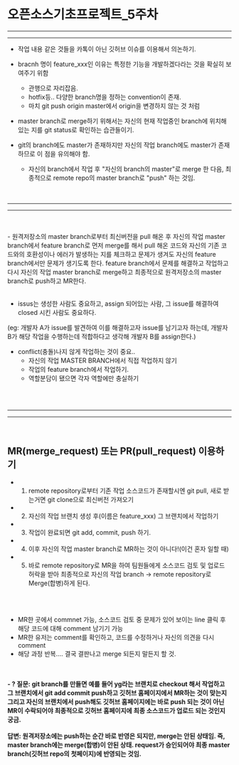 # 오픈소스기초프로젝트_5주차

<hr />
<hr />

- 작업 내용 같은 것들을 카톡이 아닌 깃허브 이슈를 이용해서 의논하기.

- bracnh 명이 feature_xxx인 이유는 특정한 기능을 개발하겠다라는 것을 확실히 보여주기 위함
    - 관행으로 자리잡음.
    - hotfix등.. 다양한 branch명을 정하는 convention이 존재.
    - 마치 git push origin master에서 origin을 변경하지 않는 것 처럼
    

- master branch로 merge하기 위해서는 자신의 현재 작업중인 branch에 위치해있는 지를 git status로 확인하는 습관들이기.

- git의 branch에도 master가 존재하지만 자신의 작업 branch에도 master가 존재하므로 이 점을 유의해야 함.
    - 자신의 branch에서 작업 후 "자신의 branch의 master"로 merge 한 다음, 최종적으로 remote repo의 master branch로 "push" 하는 것임.

    <br >
    <br>

<hr />
<hr />

<br >
<br >
- 원격저장소의 master branch로부터 최신버전을 pull 해온 후 자신의 작업 master branch에서 feature branch로 먼저 merge를 해서 pull 해온 코드와 자신의 기존 코드와의 호환성이나 에러가 발생하는 지를 체크하고 문제가 생겨도 자신의 feature branch에서만 문제가 생기도록 한다. feature branch에서 문제를 해결하고 작업하고 다시 자신의 작업 master branch로 merge하고 최종적으로 원격저장소의 master branch로 push하고 MR한다.


<br >
<br >


- issus는 생성한 사람도 중요하고, assign 되어있는 사람, 그 issue를 해결하여 closed 시킨 사람도 중요하다.

(eg: 개발자 A가 issue를 발견하여 이를 해결하고자 issue를 남기고자 하는데, 개발자 B가 해당 작업을 수행하는데 적합하다고 생각해 개발자 B를 assign한다.)

- conflict(충돌)나지 않게 작업하는 것이 중요.. 
    - 자신의 작업 MASTER BRANCH에서 직접 작업하지 않기
    - 작업의 feature branch에서 작업하기.
    - 역할분담이 됐으면 각자 역할에만 충실하기
    
<br >
<br >
<hr />
<hr />

<br >




## MR(merge_request) 또는 PR(pull_request) 이용하기

- 1. remote repository로부터 기존 작업 소스코드가 존재할시엔 git pull, 새로 받는거면 git clone으로 최신버전 가져오기
- 2. 자신의 작업 브랜치 생성 후(이름은 feature_xxx) 그 브랜치에서 작업하기
- 3. 작업이 완료되면 git add, commit, push 하기.
- 4. 이후 자신의 작업 master branch로 MR하는 것이 아니다!(이건 혼자 일할 때)
- 5. 바로 remote repository로 MR을 하여 팀원들에게 소스코드 검토 및 업로드 허락을 받아 최종적으로 자신의 작업 branch -> remote repository로 Merge(합병)하게 된다.

<br >
<br >

- MR한 곳에서 commnet 가능, 소스코드 검토 중 문제가 있어 보이는 line 클릭 후 해당 코드에 대해 comment 남기기 가능
- MR한 유저는 comment를 확인하고, 코드를 수정하거나 자신의 의견을 다시 comment 
- 해당 과정 반복.... 결국 결판나고 merge 되든지 말든지 할 것.

<br >
<br >
<b>
- ? 질문: git branch를 만들면 예를 들어 yg라는 브랜치로 checkout 해서 작업하고 
그 브랜치에서 git add commit push하고 깃허브 홈페이지에서 MR하는 것이 맞는지
그리고 자신의 브랜치에서 push해도 깃허브 홈페이지에는 바로 push 되는 것이 아닌 MR이 수락되어야
최종적으로 깃허브 홈페이지에 최종 소스코드가 업로드 되는 것인지 궁금.
</b>
<br >
<br >

<b>
답변: 원격저장소에는 push하는 순간 바로 반영은 되지만, merge는 안된 상태임. 즉, master branch에는 merge(합병)이 안된 상태. request가 승인되어야 최종 master branch(깃허브 repo의 첫페이지)에 반영되는 것임.
</b>